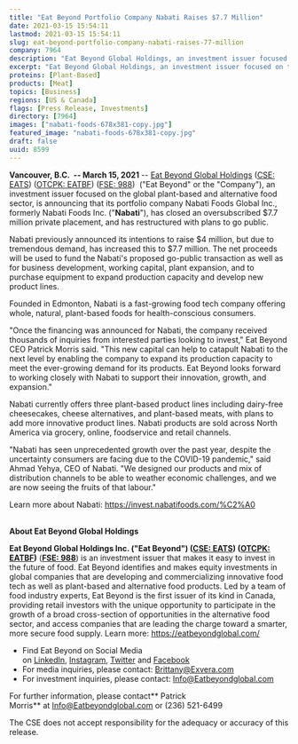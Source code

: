 ```yaml
---
title: "Eat Beyond Portfolio Company Nabati Raises $7.7 Million"
date: 2021-03-15 15:54:11
lastmod: 2021-03-15 15:54:11
slug: eat-beyond-portfolio-company-nabati-raises-77-million
company: 7964
description: "Eat Beyond Global Holdings, an investment issuer focused on the global plant-based and alternative food sector, is announcing that its portfolio company Nabati Foods has closed an oversubscribed $7.7 million private placement, and has restructured with plans to go public."
excerpt: "Eat Beyond Global Holdings, an investment issuer focused on the global plant-based and alternative food sector, is announcing that its portfolio company Nabati Foods has closed an oversubscribed $7.7 million private placement, and has restructured with plans to go public."
proteins: [Plant-Based]
products: [Meat]
topics: [Business]
regions: [US & Canada]
flags: [Press Release, Investments]
directory: [7964]
images: ["nabati-foods-678x381-copy.jpg"]
featured_image: "nabati-foods-678x381-copy.jpg"
draft: false
uuid: 8599
---
```

**Vancouver, B.C.  -- March 15, 2021** -- [Eat Beyond Global
Holdings](https://eatbeyondglobal.com/) ([CSE:
EATS](https://thecse.com/en/listings/diversified-industries/eat-beyond-global-holdings-inc)) ([OTCPK:
EATBF](https://www.otcmarkets.com/stock/EATBF/overview)) ([FSE:
988](https://www.boerse-frankfurt.de/equity/eat-beyond-global-hldgs)) 
("Eat Beyond" or the "Company"), an investment issuer focused on the
global plant-based and alternative food sector, is announcing that its
portfolio company Nabati Foods Global Inc., formerly Nabati Foods Inc.
("**Nabati**"), has closed an oversubscribed \$7.7 million private
placement, and has restructured with plans to go public.

Nabati previously announced its intentions to raise \$4 million, but due
to tremendous demand, has increased this to \$7.7 million. The net
proceeds will be used to fund the Nabati's proposed go-public
transaction as well as for business development, working capital, plant
expansion, and to purchase equipment to expand production capacity and
develop new product lines.

Founded in Edmonton, Nabati is a fast-growing food tech company offering
whole, natural, plant-based foods for health-conscious consumers. 

"Once the financing was announced for Nabati, the company received
thousands of inquiries from interested parties looking to invest," Eat
Beyond CEO Patrick Morris said. "This new capital can help to catapult
Nabati to the next level by enabling the company to expand its
production capacity to meet the ever-growing demand for its products.
Eat Beyond looks forward to working closely with Nabati to support their
innovation, growth, and expansion."

Nabati currently offers three plant-based product lines including
dairy-free cheesecakes, cheese alternatives, and plant-based meats, with
plans to add more innovative product lines. Nabati products are sold
across North America via grocery, online, foodservice and retail
channels. 

"Nabati has seen unprecedented growth over the past year, despite the
uncertainty consumers are facing due to the COVID-19 pandemic," said
Ahmad Yehya, CEO of Nabati. "We designed our products and mix of
distribution channels to be able to weather economic challenges, and we
are now seeing the fruits of that labour."

Learn more about Nabati: <https://invest.nabatifoods.com/%C2%A0>\
 

**About Eat Beyond Global Holdings**

**Eat Beyond Global Holdings Inc. ("Eat Beyond") ([CSE:
EATS](https://thecse.com/en/listings/diversified-industries/eat-beyond-global-holdings-inc)) ([OTCPK:
EATBF](https://www.otcmarkets.com/stock/EATBF/overview))** (**[FSE:
988](https://www.boerse-frankfurt.de/equity/eat-beyond-global-hldgs)**) is
an investment issuer that makes it easy to invest in the future of food.
Eat Beyond identifies and makes equity investments in global companies
that are developing and commercializing innovative food tech as well as
plant-based and alternative food products. Led by a team of food
industry experts, Eat Beyond is the first issuer of its kind in Canada,
providing retail investors with the unique opportunity to participate in
the growth of a broad cross-section of opportunities in the alternative
food sector, and access companies that are leading the charge toward a
smarter, more secure food supply. Learn
more: <https://eatbeyondglobal.com/> 

-   Find Eat Beyond on Social Media
    on [LinkedIn](https://www.linkedin.com/company/eat-beyond-global-holdings), [Instagram](https://www.instagram.com/eatbeyondglobal/), [Twitter](http://twitter.com/eatbeyondglobal) and [Facebook](https://www.facebook.com/eatbeyondglobal) 
-   For media inquiries, please contact: <Brittany@Exvera.com>
-   For investment inquiries, please
    contact: [I](mailto:Info@Eatbeyondglobal.com)[nfo@Eatbeyondglobal.com](mailto:Info@Eatbeyondglobal.com) 

For further information, please contact** Patrick
Morris** at <Info@Eatbeyondglobal.com> or (236) 521-6499 

The CSE does not accept responsibility for the adequacy or accuracy of
this release.
